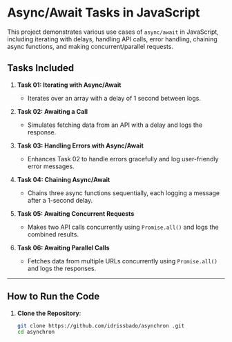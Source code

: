 # Async/Await Tasks in JavaScript

This project demonstrates various use cases of `async/await` in JavaScript, including iterating with delays, handling API calls, error handling, chaining async functions, and making concurrent/parallel requests.

## Tasks Included

1. **Task 01: Iterating with Async/Await**
   - Iterates over an array with a delay of 1 second between logs.

2. **Task 02: Awaiting a Call**
   - Simulates fetching data from an API with a delay and logs the response.

3. **Task 03: Handling Errors with Async/Await**
   - Enhances Task 02 to handle errors gracefully and log user-friendly error messages.

4. **Task 04: Chaining Async/Await**
   - Chains three async functions sequentially, each logging a message after a 1-second delay.

5. **Task 05: Awaiting Concurrent Requests**
   - Makes two API calls concurrently using `Promise.all()` and logs the combined results.

6. **Task 06: Awaiting Parallel Calls**
   - Fetches data from multiple URLs concurrently using `Promise.all()` and logs the responses.

---

## How to Run the Code

1. **Clone the Repository**:
   ```bash
   git clone https://github.com/idrissbado/asynchron .git
   cd asynchron 
